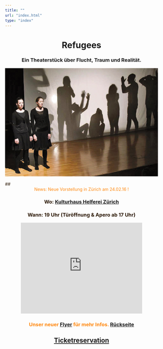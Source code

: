 ```yaml
---
title: ""
url: "index.html"
type: "index"
---
```


# <center> Refugees</center>
### <center> Ein Theaterstück über Flucht, Traum und Realität.</center>

<p>
<center><img src="/premieregross.jpg"/></p></center>
  <span style="color:#2B1804">
## <center><span style="color:#FF8810">News: Neue Vorstellung in Zürich am 24.02.16 ! </span>

### <center> Wo: [Kulturhaus Helferei Zürich](http://www.kulturhaus-helferei.ch/)

### <center> Wann: 19 Uhr (Türöffnung & Apero ab 17 Uhr) 

<center><iframe src="https://www.google.com/maps/embed?pb=!1m18!1m12!1m3!1d1910.6932270423254!2d8.542895752630715!3d47.37041482014723!2m3!1f0!2f0!3f0!3m2!1i1024!2i768!4f13.1!3m3!1m2!1s0x479aa0abc92eeeff%3A0x3aa86abfaee0c41f!2sKulturhaus+Helferei!5e0!3m2!1sde!2sch!4v1454019240354" width="400" height="300" frameborder="0" style="border:0" allowfullscreen></iframe>

### <span style="color:#FF8810">Unser neuer [Flyer](http://www.therefugees.ch/flyerzurich.jpg) für mehr Infos. [Rückseite](http://www.therefugees.ch/flyerzurich-b.jpg)</span>

## [Ticketreservation](http://goo.gl/forms/jXC9vaB90k) 
